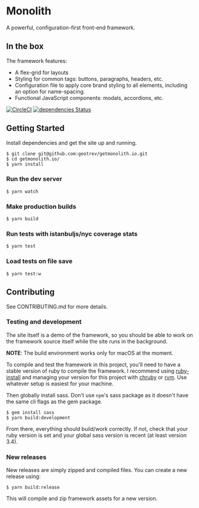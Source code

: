 # Monolith

A powerful, configuration-first front-end framework.

## In the box

The framework features:

* A flex-grid for layouts
* Styling for common tags: buttons, paragraphs, headers, etc.
* Configuration file to apply core brand styling to all elements, including an option for name-spacing.
* Functional JavaScript components: modals, accordions, etc.

[![CircleCI](https://circleci.com/gh/geotrev/getmonolith.io/tree/master.svg?style=svg)](https://circleci.com/gh/geotrev/monolith-site/tree/master) [![dependencies Status](https://david-dm.org/geotrev/getmonolith.io/status.svg)](https://david-dm.org/geotrev/getmonolith.io)

## Getting Started

Install dependencies and get the site up and running.

```shell
$ git clone git@github.com:geotrev/getmonolith.io.git
$ cd getmonolith.io/
$ yarn install
```

### Run the dev server

```shell
$ yarn watch
```

### Make production builds

```shell
$ yarn build
```

### Run tests with istanbuljs/nyc coverage stats

```shell
$ yarn test
```

### Load tests on file save

```shell
$ yarn test:w
```

## Contributing

See CONTRIBUTING.md for more details.

### Testing and development

The site itself is a demo of the framework, so you should be able to work on the framework source itself while the site runs in the background.

**NOTE**: The build environment works only for macOS at the moment.

To compile and test the framework in this project, you'll need to have a stable version of ruby to compile the framework. I recommend using [ruby-install](https://www.ruby-lang.org/en/documentation/installation/#ruby-install) and managing your version for this project with [chruby](https://www.ruby-lang.org/en/documentation/installation/#chruby) or [rvm](https://www.ruby-lang.org/en/documentation/installation/#rvm). Use whatever setup is easiest for your machine.

Then globally install sass. Don't use `npm`'s sass package as it doesn't have the same cli flags as the gem package.

```shell
$ gem install sass
$ yarn build:development
```

From there, everything should build/work correctly. If not, check that your ruby version is set and your global sass version is recent (at least version 3.4).

### New releases

New releases are simply zipped and compiled files. You can create a new release using:

```shell
$ yarn build:release
```

This will compile and zip framework assets for a new version.
